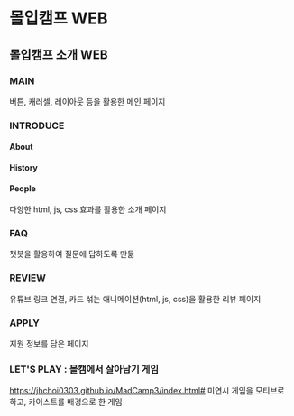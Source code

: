 # 몰입캠프 WEB

## 몰입캠프 소개 WEB

### MAIN
 버튼, 캐러셀, 레이아웃 등을 활용한 메인 페이지
### INTRODUCE
#### About
#### History
#### People
 다양한 html, js, css 효과를 활용한 소개 페이지
### FAQ
 챗봇을 활용하여 질문에 답하도록 만듦
### REVIEW
 유튜브 링크 연결, 카드 섞는 애니메이션(html, js, css)을 활용한 리뷰 페이지
### APPLY
 지원 정보를 담은 페이지
### LET'S PLAY : 몰캠에서 살아남기 게임
 https://jhchoi0303.github.io/MadCamp3/index.html#
 미연시 게임을 모티브로 하고, 카이스트를 배경으로 한 게임
